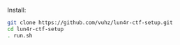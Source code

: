 Install:
```bash
git clone https://github.com/vuhz/lun4r-ctf-setup.git
cd lun4r-ctf-setup
. run.sh
```
